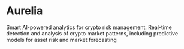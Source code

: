 # Aurelia
Smart AI-powered analytics for crypto risk management. Real-time detection and analysis of crypto market patterns, including predictive models for asset risk and market forecasting
